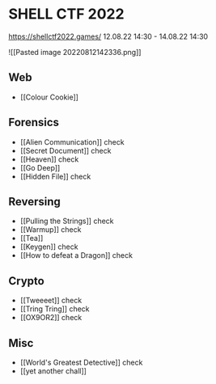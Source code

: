 # SHELL CTF 2022
https://shellctf2022.games/
12.08.22 14:30 - 14.08.22 14:30

![[Pasted image 20220812142336.png]]


## Web
- [[Colour Cookie]]

## Forensics
- [[Alien Communication]] check
- [[Secret Document]] check
- [[Heaven]] check
- [[Go Deep]]
- [[Hidden File]] check

## Reversing
- [[Pulling the Strings]] check
- [[Warmup]] check
- [[Tea]]
- [[Keygen]] check
- [[How to defeat a Dragon]] check

## Crypto
- [[Tweeeet]] check
- [[Tring Tring]] check
- [[OX9OR2]] check

## Misc
- [[World's Greatest Detective]] check
- [[yet another chall]]


